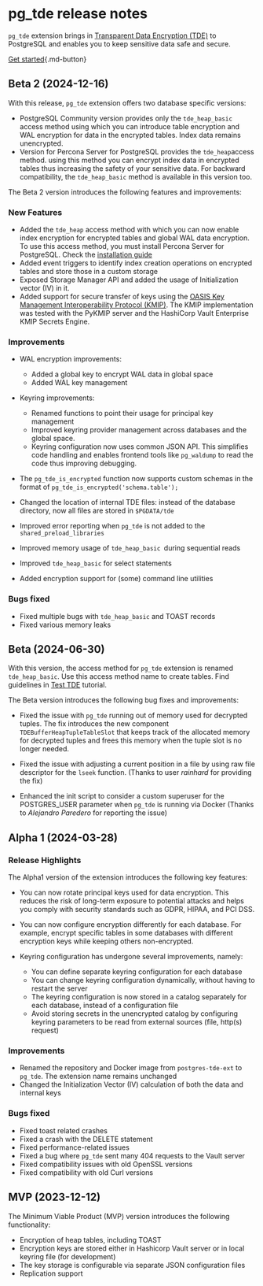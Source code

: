 # pg_tde release notes

`pg_tde` extension brings in [Transparent Data Encryption (TDE)](tde.md) to PostgreSQL and enables you to keep sensitive data safe and secure.

[Get started](../install.md){.md-button}

## Beta 2 (2024-12-16)

With this release, `pg_tde` extension offers two database specific versions:

*  PostgreSQL Community version provides only the `tde_heap_basic` access method using which you can introduce table encryption and WAL encryption for data in the encrypted tables. Index data remains unencrypted.
* Version for Percona Server for PostgreSQL provides the `tde_heap`access method. using this method you can encrypt index data in encrypted tables thus increasing the safety of your sensitive data. For backward compatibility, the `tde_heap_basic` method is available in this version too. 

The Beta 2 version introduces the following features and improvements:

### New Features

* Added the `tde_heap` access method with which you can now enable index encryption for encrypted tables and global WAL data encryption. To use this access method, you must install Percona Server for PostgreSQL. Check the [installation guide](../install.md)
* Added event triggers to identify index creation operations on encrypted tables and store those in a custom storage
* Exposed Storage Manager API and added the usage of Initialization vector (IV) in it. 
* Added support for secure transfer of keys using the [OASIS Key Management Interoperability Protocol (KMIP)](https://docs.oasis-open.org/kmip/kmip-spec/v2.0/os/kmip-spec-v2.0-os.html). The KMIP implementation was tested with the PyKMIP server and the HashiCorp Vault Enterprise KMIP Secrets Engine. 


### Improvements

* WAL encryption improvements:

   * Added a global key to encrypt WAL data in global space
   * Added WAL key management

* Keyring improvements:

    * Renamed functions to point their usage for principal key management
    * Improved keyring provider management across databases and the global space.
    * Keyring configuration now uses common JSON API. This simplifies code handling and enables frontend tools like `pg_waldump` to read the code thus improving debugging.

* The `pg_tde_is_encrypted` function now supports custom schemas in the format of `pg_tde_is_encrypted('schema.table');`
* Changed the location of internal TDE files: instead of the database directory, now all files are stored in `$PGDATA/tde`
* Improved error reporting when `pg_tde` is not added to the `shared_preload_libraries`
* Improved memory usage of `tde_heap_basic `during sequential reads
* Improved `tde_heap_basic` for select statements
* Added encryption support for (some) command line utilities

### Bugs fixed

* Fixed multiple bugs with `tde_heap_basic` and TOAST records
* Fixed various memory leaks

## Beta (2024-06-30)

With this version, the access method for `pg_tde` extension is renamed `tde_heap_basic`. Use this access method name to create tables. Find guidelines in [Test TDE](../test.md) tutorial.

The Beta version introduces the following bug fixes and improvements:

* Fixed the issue with `pg_tde` running out of memory used for decrypted tuples. The fix introduces the new component `TDEBufferHeapTupleTableSlot` that keeps track of the allocated memory for decrypted tuples and frees this memory when the tuple slot is no longer needed.

* Fixed the issue with adjusting a current position in a file by using raw file descriptor for the `lseek` function. (Thanks to user _rainhard_ for providing the fix)

* Enhanced the init script to consider a custom superuser for the POSTGRES_USER parameter when `pg_tde` is running via Docker (Thanks to _Alejandro Paredero_ for reporting the issue)



## Alpha 1 (2024-03-28)

### Release Highlights

The Alpha1 version of the extension introduces the following key features:

* You can now rotate principal keys used for data encryption. This reduces the risk of long-term exposure to potential attacks and helps you comply with security standards such as GDPR, HIPAA, and PCI DSS.

* You can now configure encryption differently for each database. For example, encrypt specific tables in some databases with different encryption keys while keeping others non-encrypted.

* Keyring configuration has undergone several improvements, namely:

    * You can define separate keyring configuration for each database
    * You can change keyring configuration dynamically, without having to restart the server
    * The keyring configuration is now stored in a catalog separately for each database, instead of a configuration file
    * Avoid storing secrets in the unencrypted catalog by configuring keyring parameters to be read from external sources (file, http(s) request)

### Improvements 

* Renamed the repository and Docker image from `postgres-tde-ext` to `pg_tde`. The extension name remains unchanged
* Changed the Initialization Vector (IV) calculation of both the data and internal keys

### Bugs fixed

* Fixed toast related crashes
* Fixed a crash with the DELETE statement 
* Fixed performance-related issues
* Fixed a bug where `pg_tde` sent many 404 requests to the Vault server
* Fixed сompatibility issues with old OpenSSL versions
* Fixed сompatibility with old Curl versions 

## MVP (2023-12-12)

The Minimum Viable Product (MVP) version introduces the following functionality:

* Encryption of heap tables, including TOAST
* Encryption keys are stored either in Hashicorp Vault server or in local keyring file (for development) 
* The key storage is configurable via separate JSON configuration files
* Replication support
